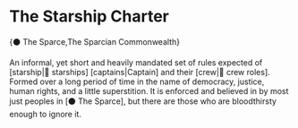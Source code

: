 # The Starship Charter

{⚫ The Sparce,The Sparcian Commonwealth}

An informal, yet short and heavily mandated set of rules expected of [starship|🚀 starships] [captains|Captain] and their [crew|💼 crew roles]. Formed over a long period of time in the name of democracy, justice, human rights, and a little superstition. It is enforced and believed in by most just peoples in [⚫ The Sparce], but there are those who are bloodthirsty enough to ignore it.
